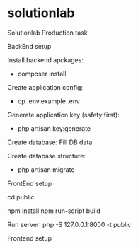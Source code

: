 # solutionlab
Solutionlab Production task


BackEnd setup

Install backend apckages:
- composer install

Create application config:
- cp .env.example .env

Generate application key (safety first):
- php artisan key:generate

Create database:
Fill DB data

Create database structure:
- php artisan migrate


FrontEnd setup

cd public

npm install
npm run-script build


Run server:
php -S 127.0.0.1:8000 -t public


Frontend setup